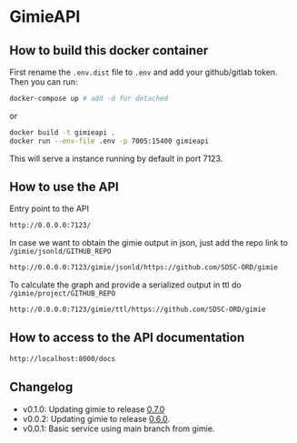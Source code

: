 # GimieAPI

## How to build this docker container

First rename the `.env.dist` file to `.env` and add your github/gitlab token. Then you can run:

``` bash
docker-compose up # add -d for detached
```

or

``` bash
docker build -t gimieapi .
docker run --env-file .env -p 7005:15400 gimieapi
```

This will serve a instance running by default in port 7123. 


## How to use the API

Entry point to the API

``` bash
http://0.0.0.0:7123/
```

In case we want to obtain the gimie output in json, just add the repo link to `/gimie/jsonld/GITHUB_REPO`

``` bash
http://0.0.0.0:7123/gimie/jsonld/https://github.com/SDSC-ORD/gimie
```

To calculate the graph and provide a serialized output in ttl do `/gimie/project/GITHUB_REPO`

``` bash
http://0.0.0.0:7123/gimie/ttl/https://github.com/SDSC-ORD/gimie
```

## How to access to the API documentation 

``` bash
http://localhost:8000/docs
```

## Changelog

- v0.1.0: Updating gimie to release [0.7.0](https://github.com/sdsc-ordes/gimie/releases/tag/v0.7.0)
- v0.0.2: Updating gimie to release  [0.6.0](https://github.com/SDSC-ORD/gimie/releases/tag/0.6.0).
- v0.0.1: Basic service using main branch from gimie.
